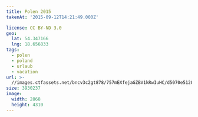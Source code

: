 ```yaml
---
title: Polen 2015
takenAt: '2015-09-12T14:21:49.000Z'

license: CC BY-ND 3.0
geo:
  lat: 54.347166
  lng: 18.656833
tags:
  - polen
  - poland
  - urlaub
  - vacation
url: >-
  //images.ctfassets.net/bncv3c2gt878/757mEXfejaGZBV1kRwIuHC/d5070e51287a6d62756c8cbbad11c77a/polen-2015_25657089610_o
size: 3930237
image:
  width: 2868
  height: 4310
---
```

